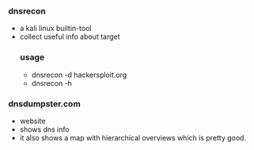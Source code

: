 ### dnsrecon
- a kali linux builtin-tool
- collect useful info about target
  ### usage
  - dnsrecon -d  hackersploit.org
  - dnsrecon -h
### dnsdumpster.com
- website
- shows dns info
- it also shows a map with hierarchical overviews which is pretty good.
